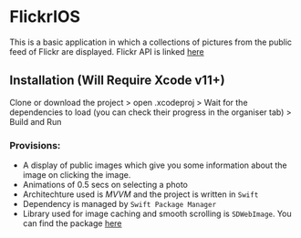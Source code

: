 # FlickrIOS
This is a basic application in which a collections of pictures from the public feed of Flickr are displayed. Flickr API is linked [here](https://www.flickr.com/services/feeds/)

## Installation (Will Require Xcode v11+)
Clone or download the project > open .xcodeproj > Wait for the dependencies to load (you can check their progress in the organiser tab) > Build and Run

### Provisions:
* A display of public images which give you some information about the image on clicking the image.
* Animations of 0.5 secs on selecting a photo 
* Architechture used is _MVVM_ and the project is written in `Swift`
* Dependency is managed by `Swift Package Manager`
* Library used for image caching and smooth scrolling is `SDWebImage`. You can find the package [here](https://github.com/SDWebImage/SDWebImage)
